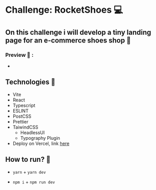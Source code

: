 # Challenge: RocketShoes :computer:

## On this challenge i will develop a tiny landing page for an e-commerce shoes shop :bow:

### Preview :thought_balloon: :

- <img src="https://efficient-sloth-d85.notion.site/image/https%3A%2F%2Fs3-us-west-2.amazonaws.com%2Fsecure.notion-static.com%2F145fca7f-769e-4eed-88ea-ae37811c14ad%2FRocketShoes.png?table=block&id=50b1acae-d172-4a55-aaa2-e6d7ae091bb6&spaceId=08f749ff-d06d-49a8-a488-9846e081b224&width=2000&userId=&cache=v2" alt="" />

## Technologies :crystal_ball:

- Vite
- React
- Typescript
- ESLINT
- PostCSS
- Prettier
- TaiwindCSS
  - HeadlessUI
  - Typography Plugin
- Deploy on Vercel, link <a target="_BLANK" href="https://my-rocket-shoes.vercel.app/">here</a>

## How to run? :flashlight:

- `yarn` + `yarn dev`

- `npm i` + `npm run dev`
